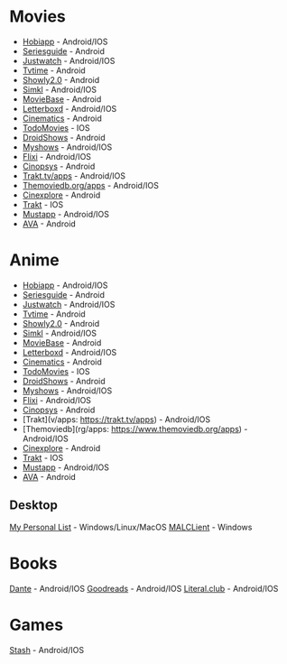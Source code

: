 # Movies

* [Hobiapp](https://hobiapp.com/) - Android/IOS
* [Seriesguide](https://seriesgui.de/) - Android
* [Justwatch](https://www.justwatch.com/in/apps) - Android/IOS
* [Tvtime](https://www.tvtime.com/) - Android
* [Showly2.0](https://play.google.com/store/apps/details?id=com.michaldrabik.showly2) - Android
* [Simkl](https://simkl.com/apps/?allow) - Android/IOS
* [MovieBase](https://www.moviebase.app/) - Android
* [Letterboxd](https://letterboxd.com/apps/) - Android/IOS
* [Cinematics](https://play.google.com/store/apps/details?id=com.kkings.cinematics) - Android
* [TodoMovies](https://apps.apple.com/app/id792499896) - IOS
* [DroidShows](https://ltguillaume.github.io/DroidShows/) - Android
* [Myshows](https://en.myshows.me/) - Android/IOS
* [Flixi](https://flixi.com/) - Android/IOS
* [Cinopsys](https://play.google.com/store/apps/details?id=com.cinopsys.movieshows) - Android
* [Trakt.tv/apps](https://trakt.tv/apps) - Android/IOS
* [Themoviedb.org/apps](https://www.themoviedb.org/apps) - Android/IOS
* [Cinexplore](https://play.google.com/store/apps/details?id=com.fidloo.cinexplore) - Android
* [Trakt](https://trakt.tv/a/trakt-ios) - IOS
* [Mustapp](https://mustapp.com/) - Android/IOS
* [AVA](https://play.google.com/store/apps/details?id=de.ava) - Android

# Anime

* [Hobiapp](https://hobiapp.com/) - Android/IOS
* [Seriesguide](https://seriesgui.de/) - Android
* [Justwatch](https://www.justwatch.com/in/apps) - Android/IOS
* [Tvtime](https://www.tvtime.com/) - Android
* [Showly2.0](https://play.google.com/store/apps/details?id=com.michaldrabik.showly2) - Android
* [Simkl](https://simkl.com/apps/?allow) - Android/IOS
* [MovieBase](https://www.moviebase.app/) - Android
* [Letterboxd](https://letterboxd.com/apps/) - Android/IOS
* [Cinematics](https://play.google.com/store/apps/details?id=com.kkings.cinematics) - Android
* [TodoMovies](https://apps.apple.com/app/id792499896) - IOS
* [DroidShows](https://ltguillaume.github.io/DroidShows/) - Android
* [Myshows](https://en.myshows.me/) - Android/IOS
* [Flixi](https://flixi.com/) - Android/IOS
* [Cinopsys](https://play.google.com/store/apps/details?id=com.cinopsys.movieshows) - Android
* [Trakt](v/apps: https://trakt.tv/apps) - Android/IOS
* [Themoviedb](rg/apps: https://www.themoviedb.org/apps) - Android/IOS
* [Cinexplore](https://play.google.com/store/apps/details?id=com.fidloo.cinexplore) - Android
* [Trakt](https://trakt.tv/a/trakt-ios) - IOS
* [Mustapp](https://mustapp.com/) - Android/IOS
* [AVA](https://play.google.com/store/apps/details?id=de.ava) - Android

## Desktop
[My Personal List](https://github.com/SnekNOTSnake/my-personal-list) - Windows/Linux/MacOS
[MALCLient](https://github.com/Drutol/MALClient) - Windows

# Books

[Dante](https://play.google.com/store/apps/details?id=at.shockbytes.dante) - Android/IOS
[Goodreads](https://www.goodreads.com/) - Android/IOS
[Literal.club](https://literal.club/) - Android/IOS

# Games

[Stash](https://stash.games/) - Android/IOS
